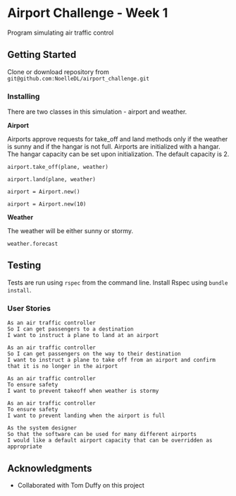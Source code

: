 # Airport Challenge - Week 1

Program simulating air traffic control

## Getting Started

Clone or download repository from `git@github.com:NoelleDL/airport_challenge.git`

### Installing

There are two classes in this simulation - airport and weather.

**Airport**

Airports approve requests for take_off and land methods only if the weather is sunny and if the hangar is not full. Airports are initialized with a hangar. The hangar capacity can be set upon initialization. The default capacity is 2.

`airport.take_off(plane, weather)`

`airport.land(plane, weather)`

`airport = Airport.new()`

`airport = Airport.new(10)`

**Weather**

The weather will be either sunny or stormy.

`weather.forecast`

## Testing

Tests are run using `rspec` from the command line. Install Rspec using `bundle install`.

### User Stories

```
As an air traffic controller
So I can get passengers to a destination
I want to instruct a plane to land at an airport
```
```
As an air traffic controller
So I can get passengers on the way to their destination
I want to instruct a plane to take off from an airport and confirm that it is no longer in the airport
```
```
As an air traffic controller
To ensure safety
I want to prevent takeoff when weather is stormy
```
```
As an air traffic controller
To ensure safety
I want to prevent landing when the airport is full
```
```
As the system designer
So that the software can be used for many different airports
I would like a default airport capacity that can be overridden as appropriate
```
## Acknowledgments

* Collaborated with Tom Duffy on this project
